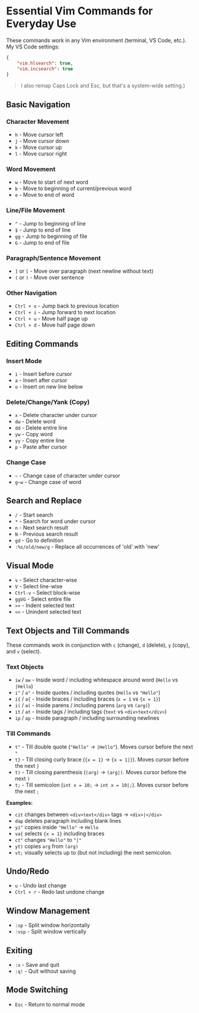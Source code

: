 # Essential Vim Commands for Everyday Use

These commands work in any Vim environment (terminal, VS Code, etc.).  My VS Code settings:

```json
{
    "vim.hlsearch": true,
    "vim.incsearch": true
}
```

> I also remap Caps Lock and Esc, but that's a system-wide setting.)

## Basic Navigation

### Character Movement

* `h` - Move cursor left
* `j` - Move cursor down
* `k` - Move cursor up
* `l` - Move cursor right

### Word Movement

* `w` - Move to start of next word
* `b` - Move to beginning of current/previous word
* `e` - Move to end of word

### Line/File Movement

* `^` - Jump to beginning of line
* `$` - Jump to end of line
* `gg` - Jump to beginning of file
* `G` - Jump to end of file

### Paragraph/Sentence Movement

* `]` or `[` - Move over paragraph (next newline without text)
* `(` or `)` - Move over sentence

### Other Navigation

* `Ctrl + o` - Jump back to previous location
* `Ctrl + i` - Jump forward to next location
* `Ctrl + u` - Move half page up
* `Ctrl + d` - Move half page down

## Editing Commands

### Insert Mode

* `i` - Insert before cursor
* `a` - Insert after cursor
* `o` - Insert on new line below

### Delete/Change/Yank (Copy)

* `x` - Delete character under cursor
* `dw` - Delete word
* `dd` - Delete entire line
* `yw` - Copy word
* `yy` - Copy entire line
* `p` - Paste after cursor

### Change Case

* `~` - Change case of character under cursor
* `g~w` - Change case of word

## Search and Replace

* `/` - Start search
* `*` - Search for word under cursor
* `n` - Next search result
* `N` - Previous search result
* `gd` - Go to definition
* `:%s/old/new/g` - Replace all occurrences of 'old' with 'new'

## Visual Mode

* `v` - Select character-wise
* `V` - Select line-wise
* `Ctrl-v` - Select block-wise
* `ggVG` - Select entire file
* `>>` - Indent selected text
* `<<` - Unindent selected text

## Text Objects and Till Commands

These commands work in conjunction with `c` (change), `d` (delete), `y` (copy), and `v` (select).

### Text Objects

* `iw` / `aw` - Inside word / including whitespace around word (`Hello` vs `|Hello`)
* `i"` / `a"` - Inside quotes / including quotes (`Hello` vs `"Hello"`)
* `i{` / `a{` - Inside braces / including braces (`x = 1` vs `{x = 1}`)
* `i(` / `a(` - Inside parens / including parens (`arg` vs `(arg)`)
* `it` / `at` - Inside tags / including tags (`text` vs `<div>text</div>`)
* `ip` / `ap` - Inside paragraph / including surrounding newlines

### Till Commands

* `t"` - Till double quote (`"Hello"` → `|Hello"`). Moves cursor before the next `"`
* `t}` - Till closing curly brace (`{x = 1}` → `{x = 1|}`). Moves cursor before the next `}`
* `t)` - Till closing parenthesis (`(arg)` → `(arg|)`. Moves cursor before the next `)`
* `t;` - Till semicolon (`int x = 10;` → `int x = 10|;`). Moves cursor before the next `;`

**Examples:**

* `cit` changes between `<div>text</div>` tags → `<div>|</div>`
* `dap` deletes paragraph including blank lines
* `yi"` copies inside `"Hello"` → `Hello`
* `va{` selects `{x = 1}` including braces
* `ct"` changes `"Hello"` to `"|"`
* `yt)` copies `arg` from `(arg)`
* `vt;` visually selects up to (but not including) the next semicolon.

## Undo/Redo

* `u` - Undo last change
* `Ctrl + r` - Redo last undone change

## Window Management

* `:sp` - Split window horizontally
* `:vsp` - Split window vertically

## Exiting

* `:x` - Save and quit
* `:q!` - Quit without saving

## Mode Switching

* `Esc` - Return to normal mode
